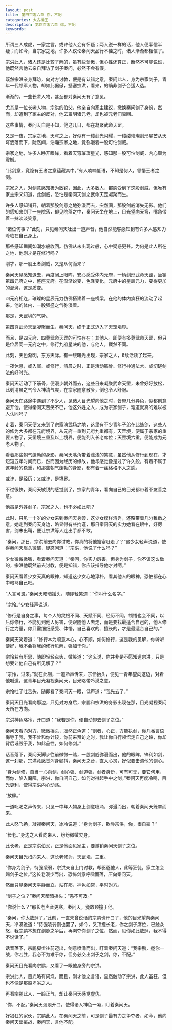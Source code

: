 ```yaml
---
layout: post
title: 第四百零六章 你，不配
categories: 太古神王
description: 第四百零六章 你，不配
keywords:
---
```


所谓三人成虎，一家之言，或许他人会有怀疑；两人说一样的话，他人便半信半疑；而如今，当宗家之地，许多人议论秦问天品行不佳之时，诸人渐渐都相信了。

宗洪此人，诸人还是比较了解的，虽有些骄傲，但心性还算正，断然不可能说谎，他既然言他去亲自拜访了剑子秦问，必然不会有假。

既然宗洪亲身拜访，向对方讨教，便是有认错之意，秦问此人，身为宗家剑子，青年一代领军人物，却如此倨傲，搪塞宗洪，看来，的确非剑子合适人选。

渐渐的，一些长辈人物，甚至都对秦问天有了意见。

尤其是一位长老人物，宗洪的伯父，他亲自向家主建议，撤换秦问剑子身份，然而，却遭到了家主的反对，他去禀明诸元老，却也被元老们驳回。

这些事情，秦问天自是不知，他这几日，都在凝聚武命天罡。

又是一夜，宗家之地，天穹之上，好似有一缕剑光闪耀，一缕缕璀璨剑形星芒从天穹洒落而下，陡然间，浩瀚宗家之地，竟弥漫着一股可怕剑威。

宗家之地，许多人睁开眼眸，看着天穹璀璨星光，感知那一股可怕剑威，内心颇为震撼。

“此剑意，竟隐有王者之意蕴藏其中。”有人喃喃低语，不知是何人，领悟王者之剑。

宗家之人，对剑意感知极为敏锐，因此，大多数人，都感受到了这股剑威，但唯有家主宗义知道，此剑威，恐怕是秦问天剑之武命天罡凝聚而生。

许多人感知铺开，朝着那股剑意之地弥漫而去，突然间，那股剑威消失无影。他们的感知来到了一座院落，却见院落之中，秦问天坐在地上，目光望向天穹，嘴角带着一抹淡淡笑意。

“诸位何事？”此刻，只见秦问天吐出一道声音，他自然能够感知到有许多人感知力降临在自己身上。

那些感知瞬间如潮水般收回。仿佛从未出现过般，心中疑惑更甚。为何是此人所在之地，他刚才是在修行吗？

刚才，那一股王者剑威，又是从何而来？

秦问天见感知退去，再度闭上眼眸，安心感受体内元府，一柄剑形武命天罡，坐镇第四元府之中，整座元府。在渐渐蜕变，色泽变化，元府中的星辰元力，变得更加的澎湃，这是质变。

四元府相连，璀璨的星辰元力仿佛搭建着一座桥梁，在他的体内疯狂的流动了起来。他的体内，一股强盛之气弥漫着。

那是，天罡境的气势。

第四尊武命天罡凝聚而生，秦问天，终于正式迈入了天罡境界。

而且，是四元府、四尊武命天罡的可怕存在；其他人。即便有多尊武命天罡，但只是位居同一元府之中，修行九府星决的他，与他人，截然不同。

此刻，天色渐明，东方天际。有一缕曙光出现，宗家之人，6续活跃了起来。

一夜休息，或入眠、或修行，清晨之时，正是活动筋骨、修行神通法术、或切磋剑法的好时光。

秦问天活动了下筋骨，便漫步朝外而去，这些日来凝聚武命天罡，未曾好好放松，此刻清晨之气令人神清气爽，在宗家随意散步，倒也令人舒服。

秦问天在路途中遇到了不少人，见诸人目光望向他之时，皆带几分异色，似都刻意避开他，使得秦问天苦笑不已，他这外姓之人，成为宗家剑子，难道就真的难以被人认同吗？

走着，秦问天便又来到了宗家演武场之地，这里有不少青年子弟在此练剑，这些人的修为大多都在元府境界，从元府一重到元府九重都有，天罡境，便属于宗家的重要人物了，天罡境三重及以上境界，便能列入长老席位；天罡境六重，便能成为元老人物了。

看着那些朝气蓬勃的身影，秦问天嘴角带着浅浅的笑意，虽然他从修行到现在，才短短五年时间而已，然而因为经历的缘故，他却感觉像是过了许久般，有着不属于这年龄的稳重，和那些朝气蓬勃的身影，都有着一丝格格不入之感。

或许，是经历；又或许，是境界。

不过很快，秦问天敏锐的感觉到了，宗家的青年，看向自己的目光都带着不友善之意。

他虽是外姓剑子，宗家之人，也不必如此吧？

此时，只见一十岁的少女来到秦问天身旁，这少女模样清秀，还略带着几分稚嫩之意，她走到秦问天身边，略显得有些拘谨，那日秦问天的实力她看在眼中，好厉害，剑未出鞘，便让宗洪等人连出手都不敢。

“秦问，那日，宗洪前去向你讨教，你真的将他搪塞赶走了？”这少女轻声说道，使得秦问天眉头微皱，疑惑问道：“宗洪，他说了什么吗？”

少女微微撇嘴，看着秦问天道：“秦问，你实力厉害，但身为剑子，你不该这么做的，宗洪他既然前去讨教，便是知错，你应该指导他才对啊。”

秦问天看着少女天真的眼神，知道这少女心地淳朴，看其他人的眼神，恐怕都在心中暗骂自己吧。

“人言可畏。”秦问天暗暗摇头，随即轻笑道：“你叫什么名字。”

“宗怜。”少女轻声说道。

“修行是自身之事，每个人的灵根不同、天赋不同、经历不同，领悟也会不同，以后你修行，不能见到他人厉害，便跟随他人去走，而是要找最适合自己的，他人修行之力量，你只需细细感受、体悟，自己喜欢的、擅长的，才是最适合自己的。”

秦问天笑着道：“修行本为顺意本心，心不顺，如何修行，这是我的见解，你听听便好，我不会将我的修行见解，强加于你。”

宗怜若有所思，随即轻轻点头，微笑道：“这么说，你并非是不愿知道宗洪，只是想要让他自己有所见解了？”

“宗怜，过来。”就在此刻，一道冷声传来，宗怜抬头，便见一青年望向这边，对着他喊道，这青年目光凝视秦问天，目光略带冷漠之意。

宗怜吐了吐舌头，随即看了秦问天一眼，低声道：“我先去了。”

秦问天目光看向那边，只见对方身后，宗鹏和宗洪的身影出现在那，目光凝视秦问天所在方向。

宗洪神色略冷，开口道：“我若是你，便自动卸去剑子之位。”

秦问天看向对方，微微摇头，凛然正色道：“剑者，心正，方能执剑，你几番言语侮辱于我，我不曾和你计较，你前来拜访之时，我让你自行领悟走自己之路，你却背后诋毁于我，如此品性，如何修剑。”

话音落下，秦问天脚步往前微微一踏，一股剑威弥漫而出，他的眼眸，锋利如剑，这一刹那，宗洪竟感觉浑身颤抖，秦问天之音，直入心灵，好似要击溃他的剑心。

“身为剑修，自当一心向剑，剑心强、剑道强，剑者身份，可有可无，要它何用，而你，陷入魔障，宗洪，你自问自己，如何对得起手中之剑。”秦问天再度冷喝，目光更利，使得宗洪内心动荡。

“放肆。”

一道叱喝之声传来，只见一中年人物身上剑意喷涌，弥漫而出，朝着秦问天笼罩而来。

此人怒飞扬，凝视秦问天，冰冷说道：“身为剑子，欺辱宗洪，你，很自豪？”

“长老。”身边之人看向来人，纷纷微微欠身。

此长老，正是宗洪伯父，正是他面见家主，要撤销秦问天剑子之位。

秦问天目光扫向来人，这长老修为，天罡境，三重。

“你身为剑子，恃强凌弱，宗洪亲自上门讨教，却驱逐他人，此等狂徒，家主怎会赐剑子之位。”这长老漫步而出，恐怖剑意呼啸而落，压向秦问天。

然而只见秦问天平静而立，站在那，神色如常，平时对方。

“剑子之位？”秦问天暗暗摇头：“愚不可及。”

“你说什么？”那长老声音更寒，秦问天，竟敢顶撞于他。

“秦问，你太放肆了。”此刻，一直未曾说话的宗鹏也开口了，他的目光望向秦问天，冷漠说道：“恃强凌弱倒也罢了，如今，又顶撞长老，你之剑子席位，已触众怒，我宗鹏本想在剑脉之争后，再剥夺你剑子之位，然而，见你如此放肆，我不得不说话了。”

话音落下，宗鹏脚步往前迈出，剑意喷涌而出，盯着秦问天道：“我宗鹏，邀你一战，你若胜，我必不为难于你，但务必交出剑子之剑，你，不配。”

秦问天目光看向宗鹏，又看了一眼他身旁的宗洪。

宗洪此人，目光略有闪烁，而且，刚才他之言语，显然触动了宗洪，此人虽狂，但也不像是那般卑劣之人。

再看宗鹏此人，一脸正气，却让秦问天感觉虚伪。

“你，不配。”秦问天淡淡开口，使得诸人神色一凝，盯着秦问天。

好猖狂的家伙，宗鹏此人，在秦问天之前，可是剑子最有力之争夺者，如今，他向秦问天出挑战，秦问天，言他不配。
